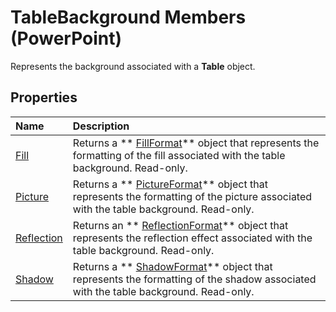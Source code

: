 
# TableBackground Members (PowerPoint)
Represents the background associated with a  **Table** object.

## Properties



|**Name**|**Description**|
|:-----|:-----|
| [Fill](b52705a4-29dc-c676-5988-86c30c2fdad4.md)|Returns a  ** [FillFormat](5bd4e2cb-4466-b468-d494-bec30ed5c9d8.md)** object that represents the formatting of the fill associated with the table background. Read-only.|
| [Picture](2a7a6adb-8fec-fc26-6f57-afc631325404.md)|Returns a  ** [PictureFormat](946794b4-0401-ec7c-cea3-779ebfce0d69.md)** object that represents the formatting of the picture associated with the table background. Read-only.|
| [Reflection](5cd83cc0-54c1-1b95-658e-78a4659c5a43.md)|Returns an  ** [ReflectionFormat](9684dbb3-5b99-113b-9808-1173fdd719a9.md)** object that represents the reflection effect associated with the table background. Read-only.|
| [Shadow](9512d3d7-b029-d66c-2861-ba6c4d00e9e9.md)| Returns a ** [ShadowFormat](0bf08db8-2e44-4fc3-7f48-6017af881f72.md)** object that represents the formatting of the shadow associated with the table background. Read-only.|
